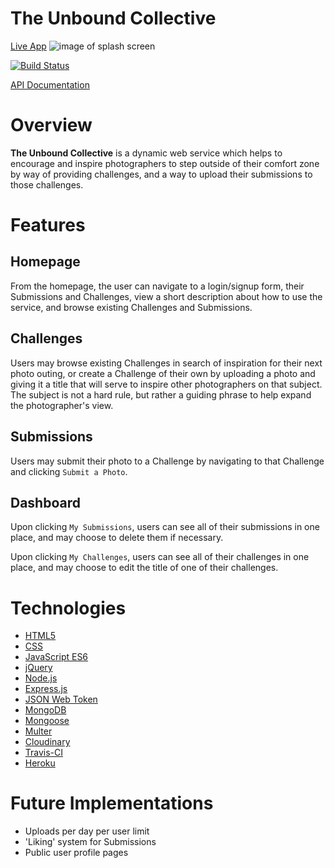 # The Unbound Collective
[Live App](https://unbound-collective.herokuapp.com/)
![image of splash screen](public/assets/splash.png)

[![Build Status](https://travis-ci.org/DavidDoes/unbound-collective.svg?branch=master)](https://travis-ci.org/DavidDoes/unbound-collective)

[API Documentation](https://documenter.getpostman.com/view/1740901/RzZ9GzYF)

# Overview
**The Unbound Collective** is a dynamic web service which helps to encourage and inspire photographers to step outside of their comfort zone by way of providing challenges, and a way to upload their submissions to those challenges. 

# Features
## Homepage
From the homepage, the user can navigate to a login/signup form, their Submissions and Challenges, view a short description about how to use the service, and browse existing Challenges and Submissions. 

## Challenges
Users may browse existing Challenges in search of inspiration for their next photo outing, or create a Challenge of their own by uploading a photo and giving it a title that will serve to inspire other photographers on that subject. The subject is not a hard rule, but rather a guiding phrase to help expand the photographer's view. 

## Submissions
Users may submit their photo to a Challenge by navigating to that Challenge and clicking `Submit a Photo`.

## Dashboard
Upon clicking `My Submissions`, users can see all of their submissions in one place, and may choose to delete them if necessary. 

Upon clicking `My Challenges`, users can see all of their challenges in one place, and may choose to edit the title of one of their challenges.

# Technologies
- [HTML5](https://developer.mozilla.org/en-US/docs/Web/Guide/HTML/HTML5)
- [CSS](https://developer.mozilla.org/en-US/docs/Web/CSS/Reference)
- [JavaScript ES6](https://developer.mozilla.org/en-US/docs/Web/JavaScript)
- [jQuery](https://jquery.com/)
- [Node.js](https://nodejs.org/en/)
- [Express.js](http://expressjs.com)
- [JSON Web Token](https://jwt.io/)
- [MongoDB](https://www.mongodb.com/)
- [Mongoose](https://mongoosejs.com)
- [Multer](https://www.npmjs.com/package/multer)
- [Cloudinary](https://cloudinary.com/documentation)
- [Travis-CI](https://travis-ci.org)
- [Heroku](https://heroku.com)

# Future Implementations
- Uploads per day per user limit 
- 'Liking' system for Submissions
- Public user profile pages
